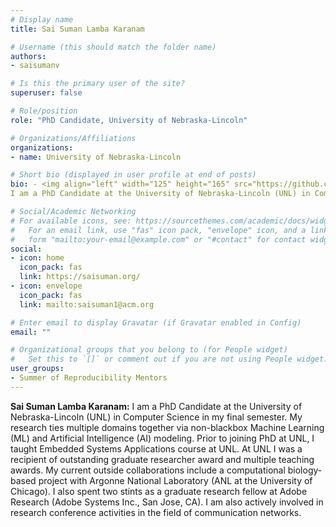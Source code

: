 ```yaml
---
# Display name
title: Sai Suman Lamba Karanam

# Username (this should match the folder name)
authors:
- saisumanv

# Is this the primary user of the site?
superuser: false

# Role/position
role: "PhD Candidate, University of Nebraska-Lincoln"

# Organizations/Affiliations
organizations:
- name: University of Nebraska-Lincoln

# Short bio (displayed in user profile at end of posts)
bio: - <img align="left" width="125" height="165" src="https://github.com/user-attachments/assets/53943012-aa9d-4b3f-8ecd-d6d4dbd73355">
I am a PhD Candidate at the University of Nebraska-Lincoln (UNL) in Computer Science in my final semester. My research involves non-blackbox design of ML/AI models across multiple domains, namely, communication networks, large data analysis, distributed computing, data transfers in High-Energy Physics, and computational biology.

# Social/Academic Networking
# For available icons, see: https://sourcethemes.com/academic/docs/widgets/#icons
#   For an email link, use "fas" icon pack, "envelope" icon, and a link in the
#   form "mailto:your-email@example.com" or "#contact" for contact widget.
social:
- icon: home
  icon_pack: fas
  link: https://saisuman.org/
- icon: envelope
  icon_pack: fas
  link: mailto:saisuman1@acm.org

# Enter email to display Gravatar (if Gravatar enabled in Config)
email: ""

# Organizational groups that you belong to (for People widget)
#   Set this to `[]` or comment out if you are not using People widget.
user_groups:
- Summer of Reproducibility Mentors
---
```

**Sai Suman Lamba Karanam:** I am a PhD Candidate at the University of Nebraska-Lincoln (UNL) in Computer Science in my final semester. My research ties multiple domains together via non-blackbox Machine Learning (ML) and Artificial Intelligence (AI) modeling. Prior to joining PhD at UNL, I taught Embedded Systems Applications course at UNL. At UNL I was a recipient of outstanding graduate researcher award and multiple teaching awards. My current outside collaborations include a computational biology-based project with Argonne National Laboratory (ANL at the University of Chicago). I also spent two stints as a graduate research fellow at Adobe Research (Adobe Systems Inc., San Jose, CA). I am also actively involved in research conference activities in the field of communication networks.

